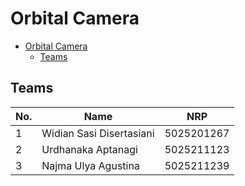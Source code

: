 # Orbital Camera

- [Orbital Camera](#orbital-camera)
  - [Teams](#teams)

## Teams

| No. | Name                      | NRP        |
| --- | ------------------------- | ---------- |
| 1   | Widian Sasi Disertasiani  | 5025201267 |
| 2   | Urdhanaka Aptanagi        | 5025211123 |
| 3   | Najma Ulya Agustina       | 5025211239 |
